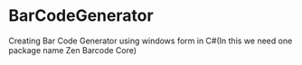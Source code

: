 # BarCodeGenerator
Creating Bar Code Generator using windows form in C#(In this we need one package name Zen Barcode Core)
